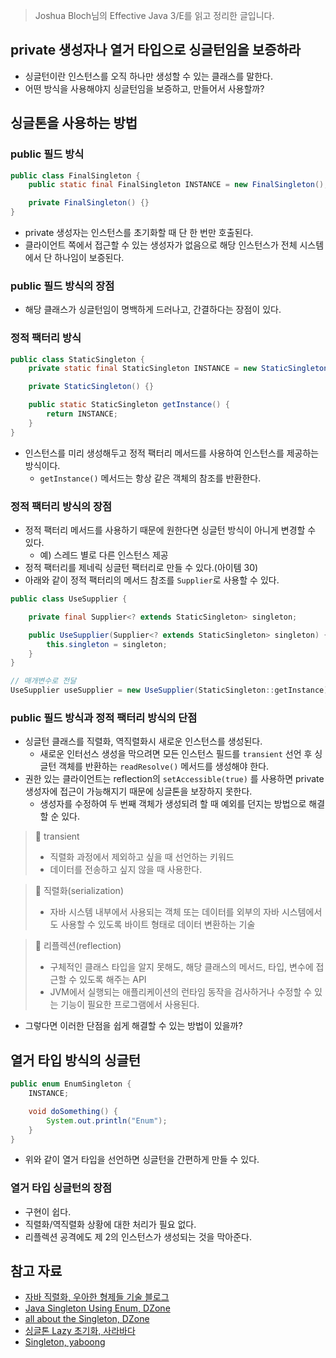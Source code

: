> Joshua Bloch님의 Effective Java 3/E를 읽고 정리한 글입니다.
>

## private 생성자나 열거 타입으로 싱글턴임을 보증하라

- 싱글턴이란 인스턴스를 오직 하나만 생성할 수 있는 클래스를 말한다.
- 어떤 방식을 사용해야지 싱글턴임을 보증하고, 만들어서 사용할까?

## 싱글톤을 사용하는 방법

### public 필드 방식

```java
public class FinalSingleton {
    public static final FinalSingleton INSTANCE = new FinalSingleton();

    private FinalSingleton() {}
}
```

- private 생성자는 인스턴스를 초기화할 때 단 한 번만 호출된다.
- 클라이언트 쪽에서 접근할 수 있는 생성자가 없음으로 해당 인스턴스가 전체 시스템에서 단 하나임이 보증된다.

### public 필드 방식의 장점

- 해당 클래스가 싱글턴임이 명백하게 드러나고, 간결하다는 장점이 있다.

### 정적 팩터리 방식

```java
public class StaticSingleton {
    private static final StaticSingleton INSTANCE = new StaticSingleton();

    private StaticSingleton() {}

    public static StaticSingleton getInstance() {
        return INSTANCE;
    }
}
```

- 인스턴스를 미리 생성해두고 정적 팩터리 메서드를 사용하여 인스턴스를 제공하는 방식이다.
    - `getInstance()` 메서드는 항상 같은 객체의 참조를 반환한다.

### 정적 팩터리 방식의 장점

- 정적 팩터리 메서드를 사용하기 때문에 원한다면 싱글턴 방식이 아니게 변경할 수 있다.
    - 예) 스레드 별로 다른 인스턴스 제공
- 정적 팩터리를 제네릭 싱글턴 팩터리로 만들 수 있다.(아이템 30)
- 아래와 같이 정적 팩터리의 메서드 참조를 `Supplier`로 사용할 수 있다.

```java
public class UseSupplier {

    private final Supplier<? extends StaticSingleton> singleton;

    public UseSupplier(Supplier<? extends StaticSingleton> singleton) {
        this.singleton = singleton;
    }
}

// 매개변수로 전달
UseSupplier useSupplier = new UseSupplier(StaticSingleton::getInstance);
```

### public 필드 방식과 정적 팩터리 방식의 단점

- 싱글턴 클래스를 직렬화, 역직렬화시 새로운 인스턴스를 생성된다.
    - 새로운 인터선스 생성을 막으려면 모든 인스턴스 필드를 `transient` 선언 후 싱글턴 객체를 반환하는 `readResolve()`  메서드를 생성해야 한다.
- 권한 있는 클라이언트는 reflection의 `setAccessible(true)` 를 사용하면 private 생성자에 접근이 가능해지기 때문에 싱글톤을 보장하지 못한다.
    - 생성자를 수정하여 두 번째 객체가 생성되려 할 때 예외를 던지는 방법으로 해결할 순 있다.

> 📌 transient
> 
> - 직렬화 과정에서 제외하고 싶을 때 선언하는 키워드
> - 데이터를 전송하고 싶지 않을 때 사용한다.

> 📌 직렬화(serialization)
> 
> - 자바 시스템 내부에서 사용되는 객체 또는 데이터를 외부의 자바 시스템에서도 사용할 수 있도록 바이트 형태로 데이터 변환하는 기술

> 📌 리플렉션(reflection)
> 
> - 구체적인 클래스 타입을 알지 못해도, 해당 클래스의 메서드, 타입, 변수에 접근할 수 있도록 해주는 API
> - JVM에서 실행되는 애플리케이션의 런타임 동작을 검사하거나 수정할 수 있는 기능이 필요한 프로그램에서 사용된다.

- 그렇다면 이러한 단점을 쉽게 해결할 수 있는 방법이 있을까?

## 열거 타입 방식의 싱글턴

```java
public enum EnumSingleton {
    INSTANCE;

    void doSomething() {
        System.out.println("Enum");
    }
}
```

- 위와 같이 열거 타입을 선언하면 싱글턴을 간편하게 만들 수 있다.

### 열거 타입 싱글턴의 장점

- 구현이 쉽다.
- 직렬화/역직렬화 상황에 대한 처리가 필요 없다.
- 리플렉션 공격에도 제 2의 인스턴스가 생성되는 것을 막아준다.

## 참고 자료

- [자바 직렬화, 우아한 형제들 기술 블로그](https://techblog.woowahan.com/2550/)
- [Java Singleton Using Enum, DZone](https://dzone.com/articles/java-singletons-using-enum)
- [all about the Singleton, DZone](https://dzone.com/articles/all-about-the-singleton)
- [싱글톤 Lazy 초기화, 사라바다](https://sabarada.tistory.com/128)
- [Singleton, yaboong](https://yaboong.github.io/design-pattern/2018/09/28/thread-safe-singleton-patterns/)